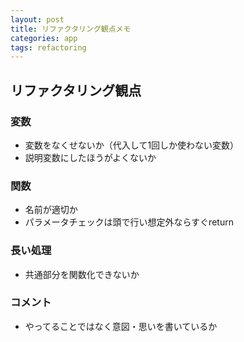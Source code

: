 ```yaml
---
layout: post
title: リファクタリング観点メモ
categories: app
tags: refactoring
---
```


## リファクタリング観点

### 変数

- 変数をなくせないか（代入して1回しか使わない変数）
- 説明変数にしたほうがよくないか

### 関数

- 名前が適切か
- パラメータチェックは頭で行い想定外ならすぐreturn

### 長い処理

- 共通部分を関数化できないか

### コメント

- やってることではなく意図・思いを書いているか

